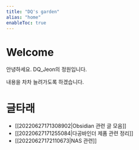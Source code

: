 ```yaml
---
title: "DQ's garden"
alias: "home"
enableToc: true
---
```


# Welcome
안녕하세요. DQ_Jeon의 정원입니다.

내용을 차차 늘려가도록 하겠습니다.

# 글타래
* [[20220627171308902|Obsidian 관련 글 모음]]
* [[20220627171255084|다공바인더 제품 관련 정리]]
* [[20220627172110673|NAS 관련]]